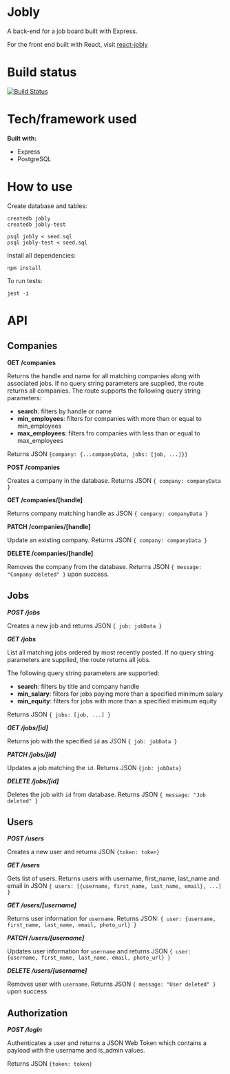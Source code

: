 # Jobly
A back-end for a job board built with Express.

For the front end built with React, visit [react-jobly](https://github.com/andrewsli/react-jobly)

# Build status
[![Build Status](https://travis-ci.com/cyhk/jobly.svg?branch=master)](https://travis-ci.com/cyhk/jobly.svg?branch=master)

# Tech/framework used
**Built with:**
- Express
- PostgreSQL

# How to use
Create database and tables:
```
createdb jobly
createdb jobly-test

psql jobly < seed.sql
psql jobly-test < seed.sql
```
Install all dependencies:
```
npm install
```

To run tests:
```
jest -i
```

# API

## Companies
**GET /companies**

Returns the handle and name for all matching companies along with associated jobs. If no query string parameters are supplied, the route returns all companies. The route supports the following query string parameters:
  
  - **search**: filters by handle or name
  - **min_employees**: filters for companies with more than or equal to min_employees
  - **max_employees**: filters fro companies with less than or equal to max_employees

Returns JSON `{company: {...companyData, jobs: [job, ...]}}`

**POST /companies**

Creates a company in the database. Returns JSON `{ company: companyData }`

**GET /companies/[handle]**

Returns company matching handle as JSON `{ company: companyData }`

**PATCH /companies/[handle]**

Update an existing company. Returns JSON `{ company: companyData }`

**DELETE /companies/[handle]**

Removes the company from the database. Returns JSON `{ message: "Company deleted" }` upon success.

## Jobs
***POST /jobs***

Creates a new job and returns JSON `{ job: jobData }`

***GET /jobs***

List all matching jobs ordered by most recently posted. If no query string parameters are supplied, the route returns all jobs.

The following query string parameters are supported:
- **search**: filters by title and company handle
- **min_salary**: filters for jobs paying more than a specified minimum salary
- **min_equity**: filters for jobs with more than a specified minimum equity

Returns JSON `{ jobs: [job, ...] }`

***GET /jobs/[id]***

Returns job with the specified `id` as JSON `{ job: jobData }`

***PATCH /jobs/[id]***

Updates a job matching the `id`. Returns JSON `{job: jobData}`

***DELETE /jobs/[id]***

Deletes the job with `id` from database. Returns JSON `{ message: "Job deleted" }`

## Users
***POST /users***

Creates a new user and returns JSON `{token: token}`

***GET /users***

Gets list of users. Returns users with username, first_name, last_name and email in JSON `{ users: [{username, first_name, last_name, email}, ...] }`

***GET /users/[username]***

Returns user information for `username`. Returns JSON: `{ user: {username, first_name, last_name, email, photo_url} }`

***PATCH /users/[username]***

Updates user information for `username` and returns JSON `{ user: {username, first_name, last_name, email, photo_url} }`

***DELETE /users/[username]***

Removes user with `username`. Returns JSON `{ message: "User deleted" }` upon success

## Authorization
***POST /login***

Authenticates a user and returns a JSON Web Token which contains a payload with the username and is_admin values.

Returns JSON `{token: token}`